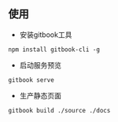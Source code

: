 ## 使用
+ 安装gitbook工具
```
npm install gitbook-cli -g
```
+ 启动服务预览
```
gitbook serve
```
+ 生产静态页面
```
gitbook build ./source ./docs
```

